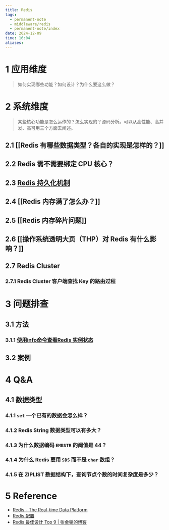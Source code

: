 ```yaml
---
title: Redis
tags:
  - permanent-note
  - middleware/redis
  - permanent-note/index
date: 2024-12-09
time: 16:04
aliases:
---
```

# 1 应用维度

> 如何实现哪些功能？如何设计？为什么要这么做？

# 2 系统维度

 > 某些核心功能是怎么运作的？怎么实现的？源码分析。可以从高性能、高并发、高可用三个方面去阐述。

## 2.1 [[Redis 有哪些数据类型？各自的实现是怎样的？]]

## 2.2 Redis 需不需要绑定 CPU 核心？

## 2.3 [Redis 持久化机制](Redis%20持久化机制.md)
## 2.4 [[Redis 内存满了怎么办？]]
## 2.5 [[Redis 内存碎片问题]]
## 2.6 [[操作系统透明大页（THP）对 Redis 有什么影响？]]
## 2.7 Redis Cluster
 
### 2.7.1 Redis Cluster 客户端查找 Key 的路由过程
 
# 3 问题排查

## 3.1 方法

### 3.1.1 [使用info命令查看Redis 实例状态](使用info命令查看Redis%20实例状态.md)

## 3.2 案例


# 4 Q&A

## 4.1 数据类型

### 4.1.1 `set` 一个已有的数据会怎么样？
### 4.1.2 Redis String 数据类型可以有多大？
### 4.1.3 为什么数据编码 `EMBSTR` 的阈值是 44？
### 4.1.4 为什么 Redis 要用 `SDS` 而不是 `char` 数组？
### 4.1.5 在 ZIPLIST 数据结构下，查询节点个数的时间复杂度是多少？

# 5 Reference
* [Redis - The Real-time Data Platform](https://redis.io/)
* [Redis 配置](Redis%20配置.md)
* [Redis 最佳设计 Top 9 \| 张金铭的博客](https://www.zjmeow.com/archives/redis-best-design)